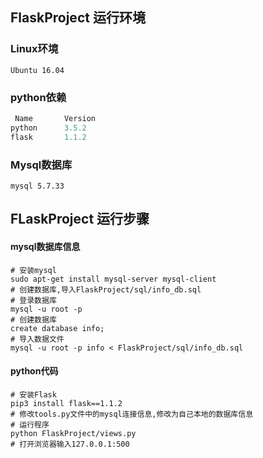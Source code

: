 ## FlaskProject 运行环境

### Linux环境

```shell
Ubuntu 16.04
```

### python依赖

```python
 Name	    Version
python	 	3.5.2
flask    	1.1.2
```

### Mysql数据库

```shell
mysql 5.7.33
```

## FLaskProject 运行步骤

#### mysql数据库信息

```shell
# 安装mysql
sudo apt-get install mysql-server mysql-client
# 创建数据库,导入FlaskProject/sql/info_db.sql
# 登录数据库
mysql -u root -p
# 创建数据库
create database info;
# 导入数据文件
mysql -u root -p info < FlaskProject/sql/info_db.sql
```

#### python代码

```shell
# 安装Flask
pip3 install flask==1.1.2
# 修改tools.py文件中的mysql连接信息,修改为自己本地的数据库信息
# 运行程序
python FlaskProject/views.py
# 打开浏览器输入127.0.0.1:500
```

